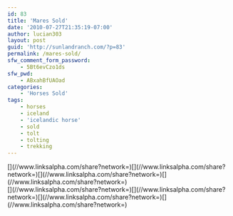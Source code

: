 ```yaml
---
id: 83
title: 'Mares Sold'
date: '2010-07-27T21:35:19-07:00'
author: lucian303
layout: post
guid: 'http://sunlandranch.com/?p=83'
permalink: /mares-sold/
sfw_comment_form_password:
    - 5Bt6evCzo1ds
sfw_pwd:
    - ABxahBfUAOad
categories:
    - 'Horses Sold'
tags:
    - horses
    - iceland
    - 'icelandic horse'
    - sold
    - tolt
    - tolting
    - trekking
---
```


<div class="linksalpha_container linksalpha_app_3" data-counters="1" data-size="regular" data-style="square" data-title="Mares Sold" data-url="https://www.sunlandranch.com/mares-sold/">[](//www.linksalpha.com/share?network=)[](//www.linksalpha.com/share?network=)[](//www.linksalpha.com/share?network=)[](//www.linksalpha.com/share?network=)</div><div class="linksalpha_container linksalpha_app_7" data-position="" data-title="Mares Sold" data-url="https://www.sunlandranch.com/mares-sold/">[](//www.linksalpha.com/share?network=)[](//www.linksalpha.com/share?network=)[](//www.linksalpha.com/share?network=)[](//www.linksalpha.com/share?network=)</div>